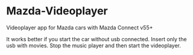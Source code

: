 # Mazda-Videoplayer
Videoplayer app for Mazda cars with Mazda Connect v55+

It works better if you start the car without usb connected. Insert only the usb with movies. Stop the music player and then start the videoplayer.
